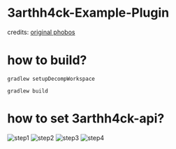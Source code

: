 # 3arthh4ck-Example-Plugin
credits: [original phobos](https://github.com/3arthqu4ke/3arthh4ck)
# how to build?
```
gradlew setupDecompWorkspace
```
```
gradlew build
```
# how to set 3arthh4ck-api?
![step1](https://i.imgur.com/Zh0C5j0.png)
![step2](https://i.imgur.com/gblAErH.png)
![step3](https://i.imgur.com/EWm9mq7.png)
![step4](https://i.imgur.com/XXx9eas.png)
